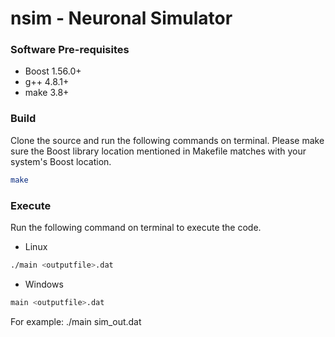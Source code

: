 # nsim - Neuronal Simulator

### Software Pre-requisites

* Boost 1.56.0+
* g++ 4.8.1+
* make 3.8+

### Build

Clone the source and run the following commands on terminal.
Please make sure the Boost library location mentioned in Makefile matches with your system's Boost location.

```bash
make
```

### Execute

Run the following command on terminal to execute the code.

* Linux

```bash
./main <outputfile>.dat
```

* Windows

```bash
main <outputfile>.dat
```

For example: ./main sim_out.dat
